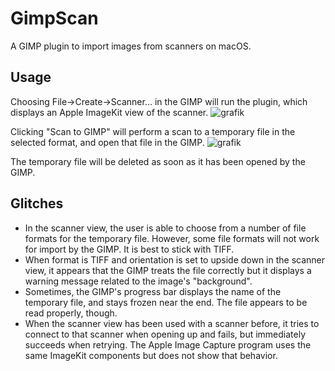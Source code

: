 # GimpScan
A GIMP plugin to import images from scanners on macOS.

## Usage
Choosing File->Create->Scanner... in the GIMP will run the plugin, which displays an Apple ImageKit view of the scanner.
![grafik](https://user-images.githubusercontent.com/28909687/82439507-15870500-9a9b-11ea-84bc-753f9883e3be.png)

Clicking "Scan to GIMP" will perform a scan to a temporary file in the selected format, and open that file in the GIMP.
![grafik](https://user-images.githubusercontent.com/28909687/82439821-9940f180-9a9b-11ea-8c77-1b6a0b87a5e0.png)

The temporary file will be deleted as soon as it has been opened by the GIMP.

## Glitches
* In the scanner view, the user is able to choose from a number of file formats for the temporary file. However, some file formats will not work for import by the GIMP. It is best to stick with TIFF.
* When format is TIFF and orientation is set to upside down in the scanner view, it appears that the GIMP treats the file correctly but it displays a warning message related to the image's "background".
* Sometimes, the GIMP's progress bar displays the name of the temporary file, and stays frozen near the end. The file appears to be read properly, though.
* When the scanner view has been used with a scanner before, it tries to connect to that scanner when opening up and fails, but
immediately succeeds when retrying. The Apple Image Capture program uses the same ImageKit components but does not show that behavior.
